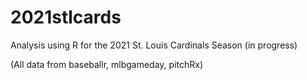 # 2021stlcards
Analysis using R for the 2021 St. Louis Cardinals Season (in progress)

(All data from baseballr, mlbgameday, pitchRx)
